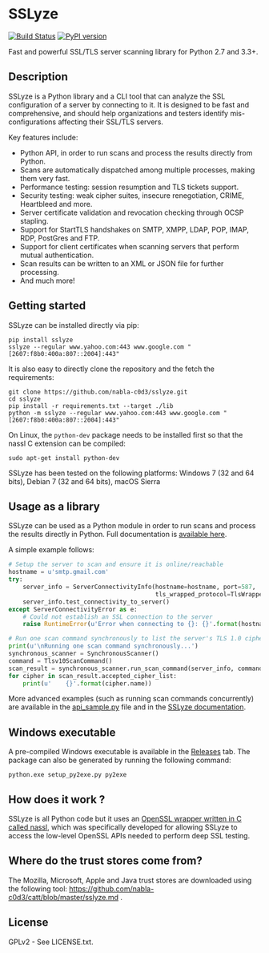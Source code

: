 SSLyze
======

[![Build Status](https://travis-ci.org/nabla-c0d3/sslyze.svg?branch=master)](https://travis-ci.org/nabla-c0d3/sslyze)
[![PyPI version](https://badge.fury.io/py/SSLyze.svg)](https://badge.fury.io/py/SSLyze)

Fast and powerful SSL/TLS server scanning library for Python 2.7 and 3.3+.


Description
-----------

SSLyze is a Python library and a CLI tool that can analyze the SSL configuration of a server by connecting to it. It is 
designed to be fast and comprehensive, and should help organizations and testers identify mis-configurations affecting 
their SSL/TLS servers.

Key features include:
* Python API, in order to run scans and process the results directly from Python.
* Scans are automatically dispatched among multiple processes, making them very fast.
* Performance testing: session resumption and TLS tickets support.
* Security testing: weak cipher suites, insecure renegotiation, CRIME, Heartbleed and more.
* Server certificate validation and revocation checking through OCSP stapling.
* Support for StartTLS handshakes on SMTP, XMPP, LDAP, POP, IMAP, RDP, PostGres and FTP.
* Support for client certificates when scanning servers that perform mutual authentication.
* Scan results can be written to an XML or JSON file for further processing.
* And much more!


Getting started
---------------

SSLyze can be installed directly via pip:

    pip install sslyze
    sslyze --regular www.yahoo.com:443 www.google.com "[2607:f8b0:400a:807::2004]:443"

It is also easy to directly clone the repository and the fetch the requirements:

    git clone https://github.com/nabla-c0d3/sslyze.git
    cd sslyze
    pip install -r requirements.txt --target ./lib
    python -m sslyze --regular www.yahoo.com:443 www.google.com "[2607:f8b0:400a:807::2004]:443"

On Linux, the `python-dev` package needs to be installed first so that the nassl C extension can be compiled:

    sudo apt-get install python-dev

SSLyze has been tested on the following platforms: Windows 7 (32 and 64 bits), Debian 7 (32 and 64 bits), macOS Sierra

Usage as a library
------------------

SSLyze can be used as a Python module in order to run scans and process the results directly in Python. 
Full documentation is [available here][documentation].

A simple example follows:

```python
# Setup the server to scan and ensure it is online/reachable
hostname = u'smtp.gmail.com'
try:
    server_info = ServerConnectivityInfo(hostname=hostname, port=587,
                                         tls_wrapped_protocol=TlsWrappedProtocolEnum.STARTTLS_SMTP)
    server_info.test_connectivity_to_server()
except ServerConnectivityError as e:
    # Could not establish an SSL connection to the server
    raise RuntimeError(u'Error when connecting to {}: {}'.format(hostname, e.error_msg))

# Run one scan command synchronously to list the server's TLS 1.0 cipher suites
print(u'\nRunning one scan command synchronously...')
synchronous_scanner = SynchronousScanner()
command = Tlsv10ScanCommand()
scan_result = synchronous_scanner.run_scan_command(server_info, command)
for cipher in scan_result.accepted_cipher_list:
    print(u'    {}'.format(cipher.name))
```

More advanced examples (such as running scan commands concurrently) are available in the
[api_sample.py](https://github.com/nabla-c0d3/sslyze/blob/master/api_sample.py) file and in the 
[SSLyze documentation][documentation].


Windows executable
------------------

A pre-compiled Windows executable is available in the [Releases](https://github.com/nabla-c0d3/sslyze/releases) tab.
The package can also be generated by running the following command:

    python.exe setup_py2exe.py py2exe


How does it work ?
------------------

SSLyze is all Python code but it uses an
[OpenSSL wrapper written in C called nassl](https://github.com/nabla-c0d3/nassl), which was specifically developed for
allowing SSLyze to access the low-level OpenSSL APIs needed to perform deep SSL testing.


Where do the trust stores come from?
------------------------------------

The Mozilla, Microsoft, Apple and Java trust stores are downloaded using the following tool:
https://github.com/nabla-c0d3/catt/blob/master/sslyze.md .


License
-------

GPLv2 - See LICENSE.txt.


[documentation]: https://nabla-c0d3.github.io/sslyze/documentation
